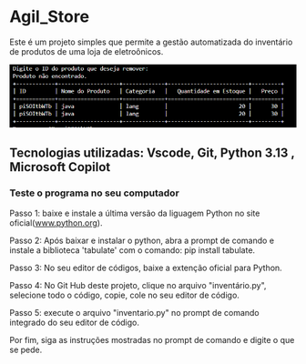 # Agil_Store
Este é um projeto simples que permite a gestão automatizada do inventário de produtos de uma loja de eletroônicos.

<img src="./__pycache__/projeto.png">

## Tecnologias utilizadas: Vscode, Git, Python 3.13 , Microsoft Copilot

### Teste o programa no seu computador
Passo 1: baixe e instale a última versão da liguagem Python no site oficial(www.python.org).

Passo 2:  Após baixar  e instalar o python, abra a prompt de comando e instale a biblioteca 'tabulate' com o comando: pip install tabulate.

Passo 3: No seu editor de códigos, baixe a extenção oficial para Python.

Passo 4: No Git Hub deste projeto, clique no arquivo "inventário.py", selecione todo o código, copie, cole no seu editor de código.

Passo 5: execute o arquivo "inventario.py" no prompt de comando integrado do seu editor de código.

Por fim, siga as instruções mostradas no prompt de comando e digite o que se pede.
